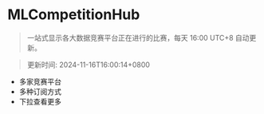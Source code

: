 # MLCompetitionHub

> 一站式显示各大数据竞赛平台正在进行的比赛，每天 16:00 UTC+8 自动更新。
  
> 更新时间: 2024-11-16T16:00:14+0800 

* 多家竞赛平台
* 多种订阅方式
* 下拉查看更多